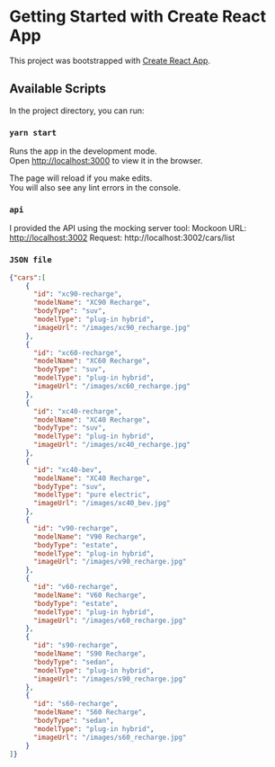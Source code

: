 # Getting Started with Create React App

This project was bootstrapped with [Create React App](https://github.com/facebook/create-react-app).

## Available Scripts

In the project directory, you can run:

### `yarn start`

Runs the app in the development mode.\
Open [http://localhost:3000](http://localhost:3000) to view it in the browser.

The page will reload if you make edits.\
You will also see any lint errors in the console.

### `api`

I provided the API using the mocking server tool: Mockoon
URL: [http://localhost:3002](http://localhost:3002)
Request: http://localhost:3002/cars/list

### `JSON file`

```json
{"cars":[
    {
      "id": "xc90-recharge",
      "modelName": "XC90 Recharge", 
      "bodyType": "suv",
      "modelType": "plug-in hybrid",
      "imageUrl": "/images/xc90_recharge.jpg"
    },
    {
      "id": "xc60-recharge",
      "modelName": "XC60 Recharge", 
      "bodyType": "suv",
      "modelType": "plug-in hybrid",
      "imageUrl": "/images/xc60_recharge.jpg"
    },
    {
      "id": "xc40-recharge",
      "modelName": "XC40 Recharge", 
      "bodyType": "suv",
      "modelType": "plug-in hybrid",
      "imageUrl": "/images/xc40_recharge.jpg"
    },
    {
      "id": "xc40-bev",
      "modelName": "XC40 Recharge", 
      "bodyType": "suv",
      "modelType": "pure electric",
      "imageUrl": "/images/xc40_bev.jpg"
    },
    {
      "id": "v90-recharge",
      "modelName": "V90 Recharge", 
      "bodyType": "estate",
      "modelType": "plug-in hybrid",
      "imageUrl": "/images/v90_recharge.jpg"
    },
    {
      "id": "v60-recharge",
      "modelName": "V60 Recharge", 
      "bodyType": "estate",
      "modelType": "plug-in hybrid",
      "imageUrl": "/images/v60_recharge.jpg"
    },
    {
      "id": "s90-recharge",
      "modelName": "S90 Recharge", 
      "bodyType": "sedan",
      "modelType": "plug-in hybrid",
      "imageUrl": "/images/s90_recharge.jpg"
    },
    {
      "id": "s60-recharge",
      "modelName": "S60 Recharge", 
      "bodyType": "sedan",
      "modelType": "plug-in hybrid",
      "imageUrl": "/images/s60_recharge.jpg"
    }
]}
```
